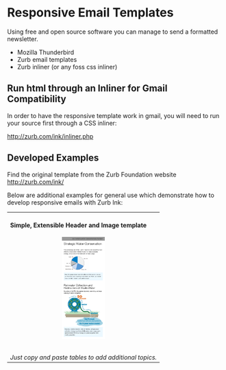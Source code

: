 # Responsive Email Templates

Using free and open source software you can manage to send a formatted newsletter.

* Mozilla Thunderbird
* Zurb email templates
* Zurb inliner (or any foss css inliner)

## Run html through an Inliner for Gmail Compatibility

In order to have the responsive template work in gmail, you will need to run your source first through a CSS inliner:

http://zurb.com/ink/inliner.php

## Developed Examples

Find the original template from the Zurb Foundation website http://zurb.com/ink/

Below are additional examples for general use which demonstrate how to develop responsive emails with Zurb Ink:


<table>
  <tr>
  <td>
<h4>Simple, Extensible Header and Image template</h4>
<p align="center">
<img src="hero_01_water_conservation.png" alt="first image" width="100px"/>
</p>
<br>
<em>Just copy and paste tables to add additional topics.</em>
</td>
</tr>
</table>
